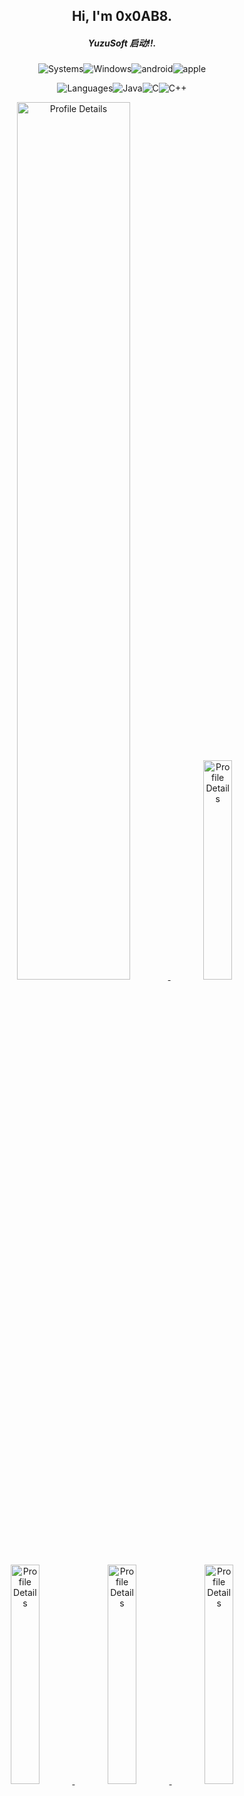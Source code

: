 <h2 align="center">Hi, I'm 0x0AB8.</h2>
<em><h5 align="center">YuzuSoft 启动!!.</h5></em>

<!-- systems -->
<p align="center">
<img
src="https://shields.io/badge/-systems-black?style=for-the-badge"
alt="Systems"><img
src="https://img.shields.io/badge/Windows-0078D6?style=for-the-badge&logo=windows&logoColor=white"
alt="Windows"/><img
src="https://img.shields.io/badge/Android-3DDC84?style=for-the-badge&logo=android&logoColor=white"
alt="android"/><img
src="https://img.shields.io/badge/Apple-white?style=for-the-badge&logo=apple&logoColor=gray"
alt="apple"/>
  
  
</p>

<!-- languages -->
<p align="center">
<img
src="https://shields.io/badge/-languages-blue?style=for-the-badge"
alt="Languages"><img
src="https://img.shields.io/badge/Java-ED8B00?style=for-the-badge&logo=java&logoColor=white"
alt="Java"><img
src="https://img.shields.io/badge/C-00599C?style=for-the-badge&logo=c&logoColor=white"
alt="C"><img
src="https://img.shields.io/badge/C%2B%2B-00599C?style=for-the-badge&logo=c%2B%2B&logoColor=white"
alt="C++">
</p>

<!-- stats -->
<a href="https://github.com/vn7n24fzkq/github-profile-summary-cards">
<p align="center">
<img width="60%" alt="Profile Details" src="http://github-profile-summary-cards.vercel.app/api/cards/profile-details?username=snowf14k3&count_private=true&theme=transparent" />
<img width="30%" alt="Profile Details" src="http://github-profile-summary-cards.vercel.app/api/cards/repos-per-language?username=snowf14k3&count_private=true&theme=transparent" />
<img width="30%" alt="Profile Details" src="http://github-profile-summary-cards.vercel.app/api/cards/most-commit-language?username=snowf14k3&count_private=true&theme=transparent" />
<img width="30%" alt="Profile Details" src="http://github-profile-summary-cards.vercel.app/api/cards/stats?username=snowf14k3&count_private=true&theme=transparent" />
<img width="30%" alt="Profile Details" src="http://github-profile-summary-cards.vercel.app/api/cards/productive-time?username=snowf14k3&count_private=true&theme=transparent&utcOffset=8" />
</p>
</a>
